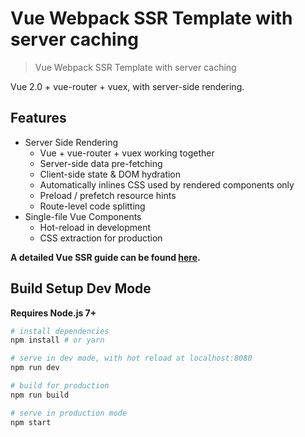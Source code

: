 # Vue Webpack SSR Template with server caching

> Vue Webpack SSR Template with server caching

Vue 2.0 + vue-router + vuex, with server-side rendering.

## Features

- Server Side Rendering
  - Vue + vue-router + vuex working together
  - Server-side data pre-fetching
  - Client-side state & DOM hydration
  - Automatically inlines CSS used by rendered components only
  - Preload / prefetch resource hints
  - Route-level code splitting
- Single-file Vue Components
  - Hot-reload in development
  - CSS extraction for production

**A detailed Vue SSR guide can be found [here](https://ssr.vuejs.org).**

## Build Setup Dev Mode

**Requires Node.js 7+**

``` bash
# install dependencies
npm install # or yarn

# serve in dev mode, with hot reload at localhost:8080
npm run dev

# build for production
npm run build

# serve in production mode
npm start
```
